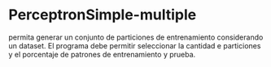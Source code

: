 # PerceptronSimple-multiple
permita generar un conjunto de particiones de entrenamiento considerando un dataset. El programa debe permitir seleccionar la cantidad e particiones y el porcentaje de patrones de entrenamiento y prueba.
